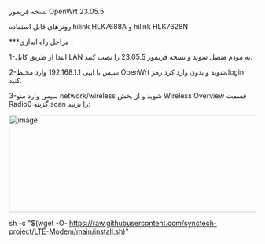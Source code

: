 نسخه فریمور OpenWrt 23.05.5

روترهای قابل استفاده hilink HLK7688A و hilink HLK7628N

***مراحل راه اندازی :

 1-ابتدا از طریق کابل LAN به مودم متصل شوید و نسخه فریمور 23.05.5 را نصب کنید.

 2-سپس با ایپی 192.168.1.1 وارد محیط OpenWrt شوید و بدون وارد کرد رمز،login کنید.
 
 3-سپس وارد منو network/wireless شوید و از بخش Wireless Overview قسمت Radio0 گزینه scan را بزنید:

 <img width="1192" height="198" alt="image" src="https://github.com/user-attachments/assets/fdf91107-e240-4f20-927b-ec8e9a4dbc7f" />

 


sh -c "$(wget -O- https://raw.githubusercontent.com/synctech-project/LTE-Modem/main/install.sh)"

